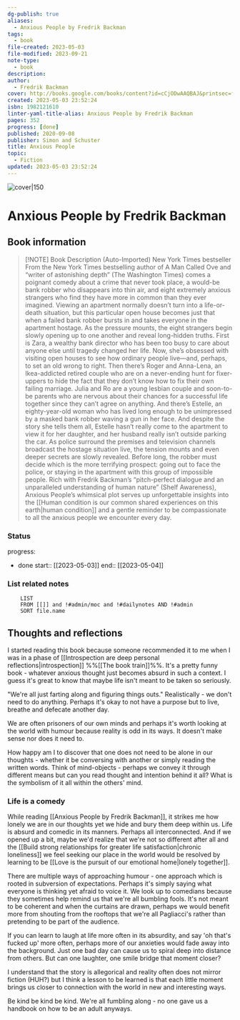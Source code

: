 ```yaml
---
dg-publish: true
aliases:
  - Anxious People by Fredrik Backman
tags:
  - book
file-created: 2023-05-03
file-modified: 2023-09-21
note-type:
  - book
description: 
author:
  - Fredrik Backman
cover: http://books.google.com/books/content?id=cCjODwAAQBAJ&printsec=frontcover&img=1&zoom=1&edge=curl&source=gbs_api
created: 2023-05-03 23:52:24
isbn: 1982121610
linter-yaml-title-alias: Anxious People by Fredrik Backman
pages: 352
progress: [done]
published: 2020-09-08
publisher: Simon and Schuster
title: Anxious People
topic:
  - Fiction
updated: 2023-05-03 23:52:24
---
```


![cover|150](http://books.google.com/books/content?id=cCjODwAAQBAJ&printsec=frontcover&img=1&zoom=1&edge=curl&source=gbs_api)

# Anxious People by Fredrik Backman

## Book information

> [!NOTE] Book Description (Auto-Imported)
> New York Times bestseller From the New York Times bestselling author of A Man Called Ove and “writer of astonishing depth” (The Washington Times) comes a poignant comedy about a crime that never took place, a would-be bank robber who disappears into thin air, and eight extremely anxious strangers who find they have more in common than they ever imagined. Viewing an apartment normally doesn’t turn into a life-or-death situation, but this particular open house becomes just that when a failed bank robber bursts in and takes everyone in the apartment hostage. As the pressure mounts, the eight strangers begin slowly opening up to one another and reveal long-hidden truths. First is Zara, a wealthy bank director who has been too busy to care about anyone else until tragedy changed her life. Now, she’s obsessed with visiting open houses to see how ordinary people live—and, perhaps, to set an old wrong to right. Then there’s Roger and Anna-Lena, an Ikea-addicted retired couple who are on a never-ending hunt for fixer-uppers to hide the fact that they don’t know how to fix their own failing marriage. Julia and Ro are a young lesbian couple and soon-to-be parents who are nervous about their chances for a successful life together since they can’t agree on anything. And there’s Estelle, an eighty-year-old woman who has lived long enough to be unimpressed by a masked bank robber waving a gun in her face. And despite the story she tells them all, Estelle hasn’t really come to the apartment to view it for her daughter, and her husband really isn’t outside parking the car. As police surround the premises and television channels broadcast the hostage situation live, the tension mounts and even deeper secrets are slowly revealed. Before long, the robber must decide which is the more terrifying prospect: going out to face the police, or staying in the apartment with this group of impossible people. Rich with Fredrik Backman’s “pitch-perfect dialogue and an unparalleled understanding of human nature” (Shelf Awareness), Anxious People’s whimsical plot serves up unforgettable insights into the [[Human condition is our common shared experiences on this earth|human condition]] and a gentle reminder to be compassionate to all the anxious people we encounter every day.

### Status

progress:
  - done
start:: [[2023-05-03]]
end:: [[2023-05-04]]

### List related notes

```dataview
	LIST
	FROM [[]] and !#admin/moc and !#dailynotes AND !#admin
	SORT file.name
```

## Thoughts and reflections

I started reading this book because someone recommended it to me when I was in a phase of [[Introspection are deep personal reflections|introspection]] %%[[The book train]]%%. It's a pretty funny book - whatever anxious thought just becomes absurd in such a context. I guess it's great to know that maybe life isn't meant to be taken so seriously.

"We're all just farting along and figuring things outs." Realistically - we don't need to do anything. Perhaps it's okay to not have a purpose but to live, breathe and defecate another day.

We are often prisoners of our own minds and perhaps it's worth looking at the world with humour because reality is odd in its ways. It doesn't make sense nor does it need to.

How happy am I to discover that one does not need to be alone in our thoughts - whether it be conversing with another or simply reading the written words. Think of mind-objects - perhaps we convey it through different means but can you read thought and intention behind it all? What is the symbolism of it all within the others' mind.

### Life is a comedy

While reading [[Anxious People by Fredrik Backman]], it strikes me how lonely we are in our thoughts yet we hide and bury them deep within us. Life is absurd and comedic in its manners. Perhaps all interconnected. And if we opened up a bit, maybe we'd realize that we're not so different after all and the [[Build strong relationships for greater life satisfaction|chronic loneliness]] we feel seeking our place in the world would be resolved by learning to be [[Love is the pursuit of our emotional home|lonely together]].

There are multiple ways of approaching humour - one approach which is rooted in subversion of expectations. Perhaps it's simply saying what everyone is thinking yet afraid to voice it. We look up to comedians because they sometimes help remind us that we're all bumbling fools. It's not meant to be coherent and when the curtains are drawn, perhaps we would benefit more from shouting from the rooftops that we're all Pagliacci's rather than pretending to be part of the audience.

If you can learn to laugh at life more often in its absurdity, and say 'oh that's fucked up' more often, perhaps more of our anxieties would fade away into the background. Just one bad day can cause us to spiral deep into distance from others. But can one laughter, one smile bridge that moment closer?

I understand that the story is allegorical and reality often does not mirror fiction (HUH?) but I think a lesson to be learned is that each little moment brings us closer to connection with the world in new and interesting ways.

Be kind be kind be kind. We're all fumbling along - no one gave us a handbook on how to be an adult anyways.
